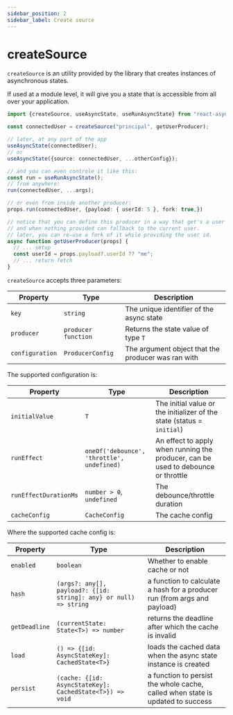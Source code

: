 ```yaml
---
sidebar_position: 2
sidebar_label: Create source
---
```

# createSource
`createSource` is an utility provided by the library that creates instances
of asynchronous states.

If used at a module level, it will give you a state that is accessible from
all over your application.

```typescript
import {createSource, useAsyncState, useRunAsyncState} from "react-async-states";

const connectedUser = createSource("principal", getUserProducer);

// later, at any part of the app
useAsyncState(connectedUser);
// or
useAsyncState({source: connectedUser, ...otherConfig});

// and you can even controle it like this:
const run = useRunAsyncState();
// from anywhere:
run(connectedUser, ...args);

// or even from inside another producer:
props.run(connectedUser, {payload: { userId: 5 }, fork: true,})

// notice that you can define this producer in a way that get's a user
// and when nothing provided can fallback to the current user.
// later, you can re-use a fork of it while providing the user id.
async function getUserProducer(props) {
  // ... setup
  const userId = props.payload?.userId ?? "me";
  // ... return fetch
}
```

`createSource` accepts three parameters:

|Property        |Type                 | Description                                        |
|----------------|---------------------|----------------------------------------------------|
|`key`           |`string`             | The unique identifier of the async state           |
|`producer`      |`producer function`  | Returns the state value of type `T`                |
|`configuration` |`ProducerConfig`     | The argument object that the producer was ran with |

The supported configuration is:

|Property              |Type                                      | Description                                                                       |
|----------------------|------------------------------------------|-----------------------------------------------------------------------------------|
|`initialValue`        |`T`                                       | The initial value or the initializer of the state (status = `initial`)            |
|`runEffect`           |`oneOf('debounce', 'throttle', undefined)`| An effect to apply when running the producer, can be used to debounce or throttle |
|`runEffectDurationMs` |`number > 0`, `undefined`                 | The debounce/throttle duration                                                    |
|`cacheConfig`         |`CacheConfig`                             | The cache config                                                                  |

Where the supported cache config is:

|Property              |Type                                                              | Description                                                                    |
|----------------------|------------------------------------------------------------------|--------------------------------------------------------------------------------|
|`enabled`             | `boolean`                                                        | Whether to enable cache or not                                                 |
|`hash`                | `(args?: any[], payload?: {[id: string]: any} or null) => string`| a function to calculate a hash for a producer run (from args and payload)      |
|`getDeadline`         | `(currentState: State<T>) => number`                             | returns the deadline after which the cache is invalid                          |
|`load`                | `() => {[id: AsyncStateKey]: CachedState<T>}`                    | loads the cached data when the async state instance is created                 |
|`persist`             | `(cache: {[id: AsyncStateKey]: CachedState<T>}) => void`         | a function to persist the whole cache, called when state is updated to success |
